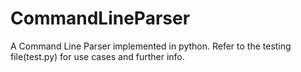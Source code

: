 # CommandLineParser

A Command Line Parser implemented in python.
Refer to the testing file(test.py) for use cases and further info.
